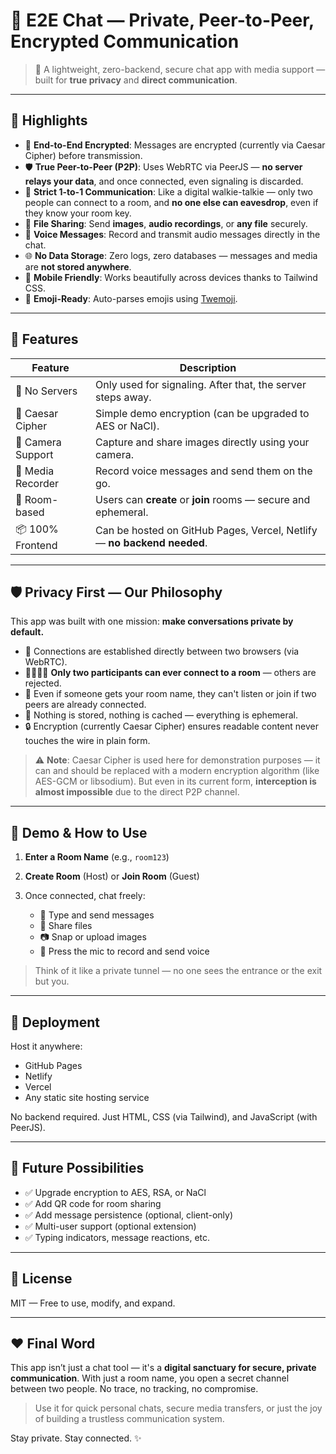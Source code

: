 # 🌿 E2E Chat — Private, Peer-to-Peer, Encrypted Communication

> 🚀 A lightweight, zero-backend, secure chat app with media support — built for **true privacy** and **direct communication**.

---

## 🌈 Highlights

* 🔐 **End-to-End Encrypted**: Messages are encrypted (currently via Caesar Cipher) before transmission.
* 🛡️ **True Peer-to-Peer (P2P)**: Uses WebRTC via PeerJS — **no server relays your data**, and once connected, even signaling is discarded.
* 👥 **Strict 1-to-1 Communication**: Like a digital walkie-talkie — only two people can connect to a room, and **no one else can eavesdrop**, even if they know your room key.
* 📁 **File Sharing**: Send **images**, **audio recordings**, or **any file** securely.
* 🎤 **Voice Messages**: Record and transmit audio messages directly in the chat.
* 🌐 **No Data Storage**: Zero logs, zero databases — messages and media are **not stored anywhere**.
* 📱 **Mobile Friendly**: Works beautifully across devices thanks to Tailwind CSS.
* 🤖 **Emoji-Ready**: Auto-parses emojis using [Twemoji](https://twemoji.twitter.com/).

---

## 🔧 Features

| Feature           | Description                                                             |
| ----------------- | ----------------------------------------------------------------------- |
| 🌿 No Servers     | Only used for signaling. After that, the server steps away.             |
| 🧩 Caesar Cipher  | Simple demo encryption (can be upgraded to AES or NaCl).                |
| 🎥 Camera Support | Capture and share images directly using your camera.                    |
| 📂 Media Recorder | Record voice messages and send them on the go.                          |
| 🧠 Room-based     | Users can **create** or **join** rooms — secure and ephemeral.          |
| 📦 100% Frontend  | Can be hosted on GitHub Pages, Vercel, Netlify — **no backend needed**. |

---

## 🛡️ Privacy First — Our Philosophy

This app was built with one mission: **make conversations private by default.**

* 📶 Connections are established directly between two browsers (via WebRTC).
* 🧍‍♂️🧍‍♀️ **Only two participants can ever connect to a room** — others are rejected.
* 🔐 Even if someone gets your room name, they can't listen or join if two peers are already connected.
* 🔄 Nothing is stored, nothing is cached — everything is ephemeral.
* 🔒 Encryption (currently Caesar Cipher) ensures readable content never touches the wire in plain form.

> ⚠️ **Note**: Caesar Cipher is used here for demonstration purposes — it can and should be replaced with a modern encryption algorithm (like AES-GCM or libsodium). But even in its current form, **interception is almost impossible** due to the direct P2P channel.

---

## 🧪 Demo & How to Use

1. **Enter a Room Name** (e.g., `room123`)
2. **Create Room** (Host) or **Join Room** (Guest)
3. Once connected, chat freely:

   * 💬 Type and send messages
   * 📎 Share files
   * 📷 Snap or upload images
   * 🎤 Press the mic to record and send voice

> Think of it like a private tunnel — no one sees the entrance or the exit but you.

---

## 🚀 Deployment

Host it anywhere:

* GitHub Pages
* Netlify
* Vercel
* Any static site hosting service

No backend required. Just HTML, CSS (via Tailwind), and JavaScript (with PeerJS).

---

## 🔮 Future Possibilities

* ✅ Upgrade encryption to AES, RSA, or NaCl
* ✅ Add QR code for room sharing
* ✅ Add message persistence (optional, client-only)
* ✅ Multi-user support (optional extension)
* ✅ Typing indicators, message reactions, etc.

---

## 📜 License

MIT — Free to use, modify, and expand.

---

## ❤️ Final Word

This app isn’t just a chat tool — it's a **digital sanctuary for secure, private communication**. With just a room name, you open a secret channel between two people. No trace, no tracking, no compromise.

> Use it for quick personal chats, secure media transfers, or just the joy of building a trustless communication system.

Stay private. Stay connected. ✨
